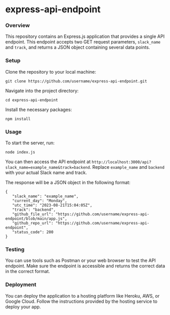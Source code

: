 # express-api-endpoint
### Overview
This repository contains an Express.js application that provides a single API endpoint. This endpoint accepts two GET request parameters, `slack_name` and `track`, and returns a JSON object containing several data points.
### Setup
Clone the repository to your local machine:
```
git clone https://github.com/username/express-api-endpoint.git
```
Navigate into the project directory:
```
cd express-api-endpoint
```
Install the necessary packages:
```
npm install
```
### Usage
To start the server, run:
```
node index.js
```
You can then access the API endpoint at `http://localhost:3000/api?slack_name=example_name&track=backend`. Replace `example_name` and `backend` with your actual Slack name and track.

The response will be a JSON object in the following format:
```
{
   "slack_name": "example_name",
   "current_day": "Monday",
   "utc_time": "2023-08-21T15:04:05Z",
   "track": "backend",
   "github_file_url": "https://github.com/username/express-api-endpoint/blob/main/app.js",
   "github_repo_url": "https://github.com/username/express-api-endpoint",
   "status_code": 200
}
```
### Testing
You can use tools such as Postman or your web browser to test the API endpoint. Make sure the endpoint is accessible and returns the correct data in the correct format.

### Deployment
You can deploy the application to a hosting platform like Heroku, AWS, or Google Cloud. Follow the instructions provided by the hosting service to deploy your app.